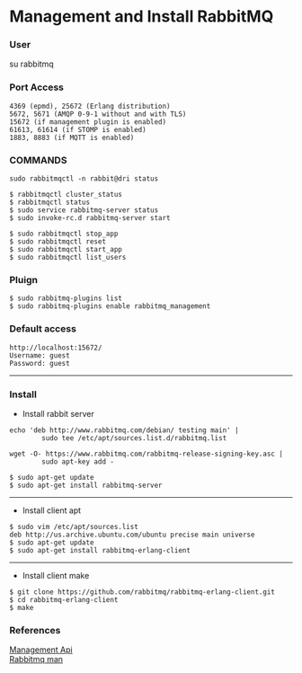 # Management and Install RabbitMQ


### User
su rabbitmq


### Port Access

```
4369 (epmd), 25672 (Erlang distribution)  
5672, 5671 (AMQP 0-9-1 without and with TLS)  
15672 (if management plugin is enabled)  
61613, 61614 (if STOMP is enabled)  
1883, 8883 (if MQTT is enabled)  

```

### COMMANDS
```
sudo rabbitmqctl -n rabbit@dri status  

$ rabbitmqctl cluster_status  
$ rabbitmqctl status  
$ sudo service rabbitmq-server status  
$ sudo invoke-rc.d rabbitmq-server start  

$ sudo rabbitmqctl stop_app  
$ sudo rabbitmqctl reset  
$ sudo rabbitmqctl start_app  
$ sudo rabbitmqctl list_users  
```
### Pluign
```
$ sudo rabbitmq-plugins list  
$ sudo rabbitmq-plugins enable rabbitmq_management  
```
### Default access  
```
http://localhost:15672/  
Username: guest  
Password: guest  
```
---

### Install 

- Install rabbit server
```
echo 'deb http://www.rabbitmq.com/debian/ testing main' |
        sudo tee /etc/apt/sources.list.d/rabbitmq.list  

wget -O- https://www.rabbitmq.com/rabbitmq-release-signing-key.asc |
        sudo apt-key add -  

$ sudo apt-get update  
$ sudo apt-get install rabbitmq-server  

```
---
- Install client apt
```
$ sudo vim /etc/apt/sources.list  
deb http://us.archive.ubuntu.com/ubuntu precise main universe  
$ sudo apt-get update  
$ sudo apt-get install rabbitmq-erlang-client  
```
---
- Install client make
```
$ git clone https://github.com/rabbitmq/rabbitmq-erlang-client.git  
$ cd rabbitmq-erlang-client  
$ make  
```


### References
[Management Api](https://cdn.rawgit.com/rabbitmq/rabbitmq-management/rabbitmq_v3_6_2/priv/www/api/index.html)  
[Rabbitmq man](https://www.rabbitmq.com/man/rabbitmqctl.1.man.html)  
